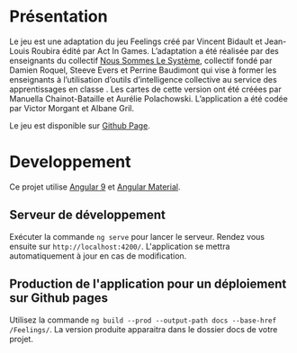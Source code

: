 # Présentation

Le jeu est une adaptation du jeu Feelings créé par Vincent Bidault et Jean-Louis Roubira édité par Act In Games. 
L’adaptation a été réalisée par des enseignants du collectif [Nous Sommes Le Système](http://noussommeslesysteme.org/), collectif fondé par Damien Roquel, Steeve Evers et Perrine Baudimont qui vise à former les enseignants à l’utilisation d’outils d’intelligence collective au service des apprentissages en classe .
Les cartes de cette version ont été créées par Manuella Chainot-Bataille et Aurélie Polachowski. L’application a été codée par Victor Morgant et Albane Gril.

Le jeu est disponible sur [Github Page](https://vmorgant.github.io/Feelings/).
# Developpement

Ce projet utilise [Angular 9](https://angular.io/) et [Angular Material](https://material.angular.io/).

## Serveur de développement

Exécuter la commande `ng serve` pour lancer le serveur. Rendez vous ensuite sur `http://localhost:4200/`. L'application se mettra automatiquement à jour en cas de modification.

## Production de l'application pour un déploiement sur Github pages 

Utilisez la commande `ng build --prod --output-path docs --base-href /Feelings/`.
La version produite apparaitra dans le dossier docs de votre projet.


